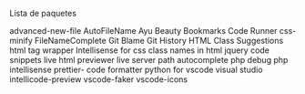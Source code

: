 Lista de paquetes 

advanced-new-file
AutoFileName
Ayu
Beauty
Bookmarks
Code Runner
css-minify
FileNameComplete
Git Blame 
Git History 
HTML Class Suggestions
html tag wrapper
Intellisense for css class names in html
jquery code snippets 
live html previewer
live server
path autocomplete 
php debug 
php intellisense
prettier- code formatter
python for vscode
visual studio intellicode-preview 
vscode-faker
vscode-icons
